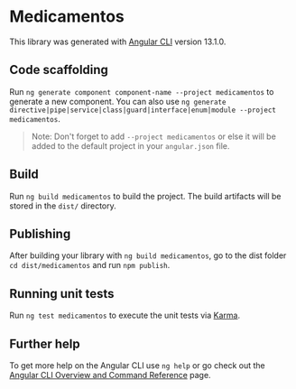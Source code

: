 # Medicamentos

This library was generated with [Angular CLI](https://github.com/angular/angular-cli) version 13.1.0.

## Code scaffolding

Run `ng generate component component-name --project medicamentos` to generate a new component. You can also use `ng generate directive|pipe|service|class|guard|interface|enum|module --project medicamentos`.
> Note: Don't forget to add `--project medicamentos` or else it will be added to the default project in your `angular.json` file. 

## Build

Run `ng build medicamentos` to build the project. The build artifacts will be stored in the `dist/` directory.

## Publishing

After building your library with `ng build medicamentos`, go to the dist folder `cd dist/medicamentos` and run `npm publish`.

## Running unit tests

Run `ng test medicamentos` to execute the unit tests via [Karma](https://karma-runner.github.io).

## Further help

To get more help on the Angular CLI use `ng help` or go check out the [Angular CLI Overview and Command Reference](https://angular.io/cli) page.
